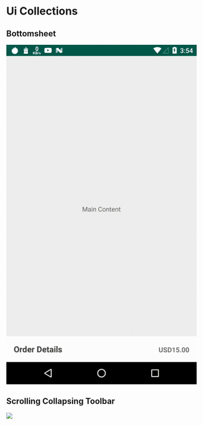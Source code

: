 # Ui Collections


## Bottomsheet

![](video/bottomsheet.gif)


## Scrolling Collapsing Toolbar
![](video/scrollingtoolbar.gif)